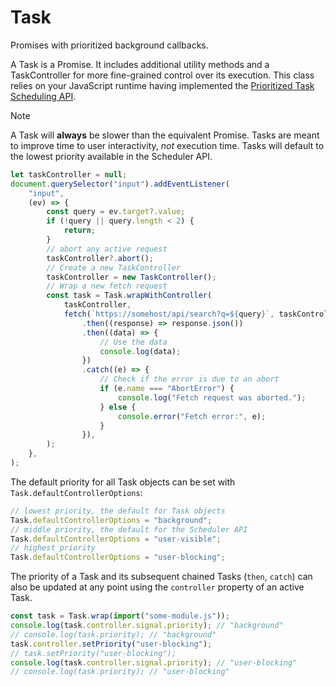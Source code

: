 # Task

Promises with prioritized background callbacks.

A Task is a Promise. It includes additional utility methods and a TaskController
for more fine-grained control over its execution. This class relies on your
JavaScript runtime having implemented the
[Prioritized Task Scheduling API](https://developer.mozilla.org/docs/Web/API/Prioritized_Task_Scheduling_API).

> [!NOTE]
> A Task will **always** be slower than the equivalent Promise. Tasks are meant
> to improve time to user interactivity, _not_ execution time. Tasks will
> default to the lowest priority available in the Scheduler API.

```js
let taskController = null;
document.querySelector("input").addEventListener(
	"input",
	(ev) => {
		const query = ev.target?.value;
		if (!query || query.length < 2) {
			return;
		}
		// abort any active request
		taskController?.abort();
		// Create a new TaskController
		taskController = new TaskController();
		// Wrap a new fetch request
		const task = Task.wrapWithController(
			taskController,
			fetch(`https://somehost/api/search?q=${query}`, taskController)
				.then((response) => response.json())
				.then((data) => {
					// Use the data
					console.log(data);
				})
				.catch((e) => {
					// Check if the error is due to an abort
					if (e.name === "AbortError") {
						console.log("Fetch request was aborted.");
					} else {
						console.error("Fetch error:", e);
					}
				}),
		);
	},
);
```

The default priority for all Task objects can be set with
`Task.defaultControllerOptions`:

```js
// lowest priority, the default for Task objects
Task.defaultControllerOptions = "background";
// middle priority, the default for the Scheduler API
Task.defaultControllerOptions = "user-visible";
// highest priority
Task.defaultControllerOptions = "user-blocking";
```

The priority of a Task and its subsequent chained Tasks (`then`, `catch`) can
also be updated at any point using the `controller` property of an active Task.

```js
const task = Task.wrap(import("some-module.js"));
console.log(task.controller.signal.priority); // "background"
// console.log(task.priority); // "background"
task.controller.setPriority("user-blocking");
// task.setPriority("user-blocking");
console.log(task.controller.signal.priority); // "user-blocking"
// console.log(task.priority); // "user-blocking"
```
